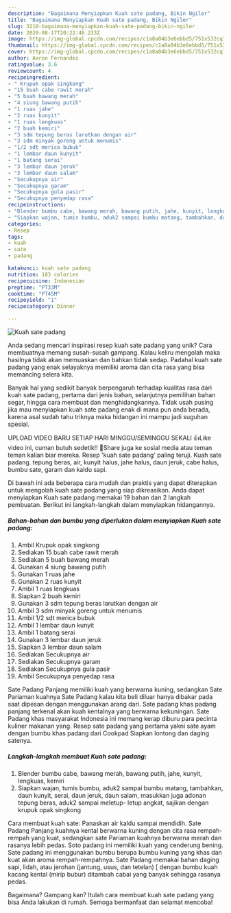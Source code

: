 ```yaml
---
description: "Bagaimana Menyiapkan Kuah sate padang, Bikin Ngiler"
title: "Bagaimana Menyiapkan Kuah sate padang, Bikin Ngiler"
slug: 3210-bagaimana-menyiapkan-kuah-sate-padang-bikin-ngiler
date: 2020-08-17T20:22:46.233Z
image: https://img-global.cpcdn.com/recipes/c1a8a04b3e6ebbd5/751x532cq70/kuah-sate-padang-foto-resep-utama.jpg
thumbnail: https://img-global.cpcdn.com/recipes/c1a8a04b3e6ebbd5/751x532cq70/kuah-sate-padang-foto-resep-utama.jpg
cover: https://img-global.cpcdn.com/recipes/c1a8a04b3e6ebbd5/751x532cq70/kuah-sate-padang-foto-resep-utama.jpg
author: Aaron Fernandez
ratingvalue: 3.6
reviewcount: 4
recipeingredient:
- " Krupuk opak singkong"
- "15 buah cabe rawit merah"
- "5 buah bawang merah"
- "4 siung bawang putih"
- "1 ruas jahe"
- "2 ruas kunyit"
- "1 ruas lengkuas"
- "2 buah kemiri"
- "3 sdm tepung beras larutkan dengan air"
- "3 sdm minyak goreng untuk menumis"
- "1/2 sdt merica bubuk"
- "1 lembar daun kunyit"
- "1 batang serai"
- "3 lembar daun jeruk"
- "3 lembar daun salam"
- "Secukupnya air"
- "Secukupnya garam"
- "Secukupnya gula pasir"
- "Secukupnya penyedap rasa"
recipeinstructions:
- "Blender bumbu cabe, bawang merah, bawang putih, jahe, kunyit, lengkuas, kemiri"
- "Siapkan wajan, tumis bumbu, aduk2 sampai bumbu matang, tambahkan, daun kunyit, serai, daun jeruk, daun salam, masukkan juga adonan tepung beras, aduk2 sampai meletup- letup angkat, sajikan dengan krupuk opak singkong"
categories:
- Resep
tags:
- kuah
- sate
- padang

katakunci: kuah sate padang 
nutrition: 183 calories
recipecuisine: Indonesian
preptime: "PT33M"
cooktime: "PT45M"
recipeyield: "1"
recipecategory: Dinner

---
```



![Kuah sate padang](https://img-global.cpcdn.com/recipes/c1a8a04b3e6ebbd5/751x532cq70/kuah-sate-padang-foto-resep-utama.jpg)

Anda sedang mencari inspirasi resep kuah sate padang yang unik? Cara membuatnya memang susah-susah gampang. Kalau keliru mengolah maka hasilnya tidak akan memuaskan dan bahkan tidak sedap. Padahal kuah sate padang yang enak selayaknya memiliki aroma dan cita rasa yang bisa memancing selera kita.

Banyak hal yang sedikit banyak berpengaruh terhadap kualitas rasa dari kuah sate padang, pertama dari jenis bahan, selanjutnya pemilihan bahan segar, hingga cara membuat dan menghidangkannya. Tidak usah pusing jika mau menyiapkan kuah sate padang enak di mana pun anda berada, karena asal sudah tahu triknya maka hidangan ini mampu jadi suguhan spesial.

UPLOAD VIDEO BARU SETIAP HARI MINGGU/SEMINGGU SEKALI 👍Like video ini, cuman butuh sedetik!! 📲Share juga ke sosial media atau teman teman kalian biar mereka. Resep &#39;kuah sate padang&#39; paling teruji. Kuah sate padang. tepung beras, air, kunyit halus, jahe halus, daun jeruk, cabe halus, bumbu sate, garam dan kaldu sapi.


Di bawah ini ada beberapa cara mudah dan praktis yang dapat diterapkan untuk mengolah kuah sate padang yang siap dikreasikan. Anda dapat menyiapkan Kuah sate padang memakai 19 bahan dan 2 langkah pembuatan. Berikut ini langkah-langkah dalam menyiapkan hidangannya.

<!--inarticleads1-->

##### Bahan-bahan dan bumbu yang diperlukan dalam menyiapkan Kuah sate padang:

1. Ambil  Krupuk opak singkong
1. Sediakan 15 buah cabe rawit merah
1. Sediakan 5 buah bawang merah
1. Gunakan 4 siung bawang putih
1. Gunakan 1 ruas jahe
1. Gunakan 2 ruas kunyit
1. Ambil 1 ruas lengkuas
1. Siapkan 2 buah kemiri
1. Gunakan 3 sdm tepung beras larutkan dengan air
1. Ambil 3 sdm minyak goreng untuk menumis
1. Ambil 1/2 sdt merica bubuk
1. Ambil 1 lembar daun kunyit
1. Ambil 1 batang serai
1. Gunakan 3 lembar daun jeruk
1. Siapkan 3 lembar daun salam
1. Sediakan Secukupnya air
1. Sediakan Secukupnya garam
1. Sediakan Secukupnya gula pasir
1. Ambil Secukupnya penyedap rasa


Sate Padang Panjang memiliki kuah yang berwarna kuning, sedangkan Sate Pariaman kuahnya Sate Padang kalau kita beli diluar hanya dibakar pada saat dipesan dengan menggunakan arang dari. Sate padang khas padang panjang terkenal akan kuah kentalnya yang berwarna kekuningan. Sate Padang khas masyarakat Indonesia ini memang kerap diburu para pecinta kuliner makanan yang. Resep sate padang yang pertama yakni sate ayam dengan bumbu khas padang dari Cookpad Siapkan lontong dan daging satenya. 

<!--inarticleads2-->

##### Langkah-langkah membuat Kuah sate padang:

1. Blender bumbu cabe, bawang merah, bawang putih, jahe, kunyit, lengkuas, kemiri
1. Siapkan wajan, tumis bumbu, aduk2 sampai bumbu matang, tambahkan, daun kunyit, serai, daun jeruk, daun salam, masukkan juga adonan tepung beras, aduk2 sampai meletup- letup angkat, sajikan dengan krupuk opak singkong


Cara membuat kuah sate: Panaskan air kaldu sampai mendidih. Sate Padang Panjang kuahnya kental berwarna kuning dengan cita rasa rempah-rempah yang kuat, sedangkan sate Pariaman kuahnya berwarna merah dan rasanya lebih pedas. Soto padang ini memiliki kuah yang cenderung bening. Sate padang ini menggunakan bumbu berupa bumbu kuning yang khas dan kuat akan aroma rempah-rempahnya. Sate Padang memakai bahan daging sapi, lidah, atau jerohan (jantung, usus, dan tetelan) [ dengan bumbu kuah kacang kental (mirip bubur) ditambah cabai yang banyak sehingga rasanya pedas. 

Bagaimana? Gampang kan? Itulah cara membuat kuah sate padang yang bisa Anda lakukan di rumah. Semoga bermanfaat dan selamat mencoba!
